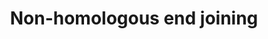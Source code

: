 ---
annotations:
- type: Pathway Ontology
  value: non-homologous end joining pathway of double-strand break repair
authors:
- MaintBot
- MartijnVanIersel
- Mkutmon
description: (From http://en.wikipedia.org/wiki/Non-homologous_end_joining) Non-homologous
  end joining (NHEJ) is a pathway that repairs double-strand breaks in DNA. NHEJ is
  referred to as "non-homologous" because the break ends are directly ligated without
  the need for a homologous template, in contrast to homologous recombination, which
  requires a homologous sequence to guide repair. NHEJ is evolutionarily conserved
  throughout all kingdoms of life and is the predominant double-strand break repair
  pathway in mammalian cells.
last-edited: 2015-06-30
organisms:
- Bos taurus
redirect_from:
- /index.php/Pathway:WP979
- /instance/WP979
schema-jsonld:
- '@context': https://schema.org/
  '@id': https://wikipathways.github.io/pathways/WP979.html
  '@type': Dataset
  creator:
    '@type': Organization
    name: WikiPathways
  description: (From http://en.wikipedia.org/wiki/Non-homologous_end_joining) Non-homologous
    end joining (NHEJ) is a pathway that repairs double-strand breaks in DNA. NHEJ
    is referred to as "non-homologous" because the break ends are directly ligated
    without the need for a homologous template, in contrast to homologous recombination,
    which requires a homologous sequence to guide repair. NHEJ is evolutionarily conserved
    throughout all kingdoms of life and is the predominant double-strand break repair
    pathway in mammalian cells.
  keywords:
  - Nbs1 ?
  - PRKDC
  - Ligase V
  - XRCC6
  - XRCC4
  - XRCC5
  - NHEJ1
  - RAD50
  - MRE11A
  license: CC0
  name: Non-homologous end joining
seo: CreativeWork
title: Non-homologous end joining
wpid: WP979
---